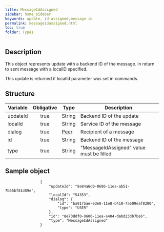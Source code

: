 ```yaml
---
title: MessageIdAssigned
sidebar: home_sidebar
keywords: update, id assigned,message id
permalink: messageidassigned.html
toc: true
folder: Types
---
```


## Description

<p> This object represents update  with a backend ID of the message. in return to sent message with a localID specified.
</p>
<p> This update is returned if localId parameter was set in commands.
</p>

## Structure

| Variable  | Obligative  |Type| Description
|---|:---:|---|---|
| updateId  | true |String| Backend ID of the update |
| localId  | true |String |  Service ID of the message |
| dialog  | true | [Peer](https://btsdigital.github.io/bot-api-contract/peer.html) |Recipient of a message |
| id  | true | String| Backend ID of the message |
| type  | true | String | "MessageIdAssigned" value must be filled

## Sample object

```
                {
                    "updateId": "8e84a6d0-0606-11ea-ab51-7b65bf81d89e",
                    "localId": "54353",
                    "dialog": {
                        "id": "ba017bae-e3e8-11e8-b418-7a609eaf8200",
                        "type": "USER"
                    },
                    "id": "8e73ddf0-0606-11ea-a404-dabd23db7be6",
                    "type": "MessageIdAssigned"
                }
```
